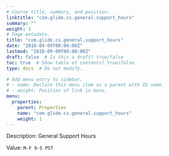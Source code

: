 ```yaml
---
# Course title, summary, and position.
linktitle: "com.glide.cs.general.support_hours"
summary: ""
weight: 1
# Page metadata.
title: "com.glide.cs.general.support_hours"
date: "2018-09-09T00:00:00Z"
lastmod: "2018-09-09T00:00:00Z"
draft: false  # Is this a draft? true/false
toc: true  # Show table of contents? true/false
type: docs  # Do not modify.

# Add menu entry to sidebar.
# - name: Declare this menu item as a parent with ID name.
# - weight: Position of link in menu.
menu:
  properties:
    parent: Properties
    name: "com.glide.cs.general.support_hours"
    weight: 1
---
```


Description: General Support Hours


Value: `M-F 9-5 PST`